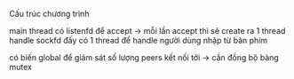 
Cấu trúc chương trình

main thread có listenfd để accept -> mỗi lần accept thì sẽ create ra 1 thread handle sockfd đấy 
có 1 thread để handle người dùng nhập từ bàn phím

có biến global để giám sát số lượng peers kết nối tới -> cần đồng bộ bàng mutex 